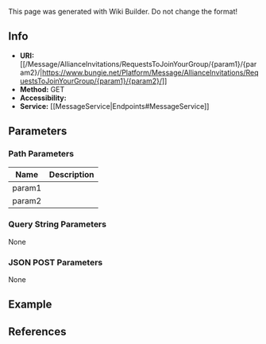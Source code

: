 <span class="wiki-builder">This page was generated with Wiki Builder. Do not change the format!</span>

## Info

* **URI:** [[/Message/AllianceInvitations/RequestsToJoinYourGroup/{param1}/{param2}/|https://www.bungie.net/Platform/Message/AllianceInvitations/RequestsToJoinYourGroup/{param1}/{param2}/]]
* **Method:** GET
* **Accessibility:** 
* **Service:** [[MessageService|Endpoints#MessageService]]

## Parameters
### Path Parameters
Name | Description
---- | -----------
param1 | 
param2 | 

### Query String Parameters
None

### JSON POST Parameters
None

## Example


## References

